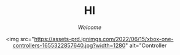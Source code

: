 <html>

<head>
  
 <style>
h1 {text-align: center;}
p {text-align: center;}
</style>
  
<title> awesome website </title>

</head>

<body>
  
  <h1> <strong>HI</strong> </h1>
  <p> <i>Welcome</i> </p>
  
<img src="https://assets-prd.ignimgs.com/2022/06/15/xbox-one-controllers-1655322857640.jpg?width=1280" alt="Controller
  
</body>

<html>
